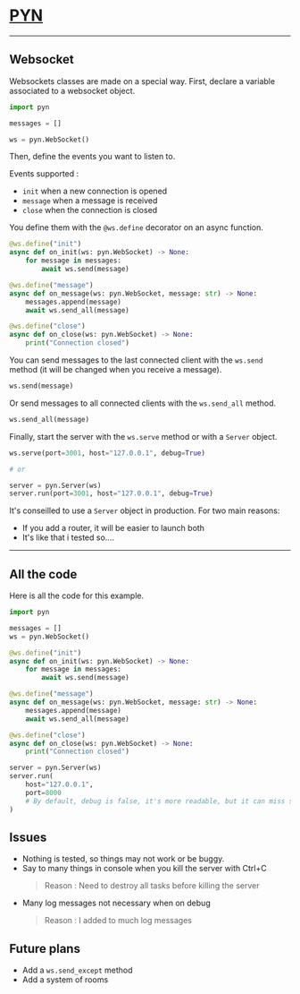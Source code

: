 # [PYN](../README.md)

----------

## Websocket

Websockets classes are made on a special way.
First, declare a variable associated to a websocket object.

```python
import pyn

messages = []

ws = pyn.WebSocket()
```

Then, define the events you want to listen to.

Events supported :
- `init` when a new connection is opened
- `message` when a message is received
- `close` when the connection is closed

You define them with the `@ws.define` decorator on an async function.

```python
@ws.define("init")
async def on_init(ws: pyn.WebSocket) -> None:
    for message in messages:
        await ws.send(message)

@ws.define("message")
async def on_message(ws: pyn.WebSocket, message: str) -> None:
    messages.append(message)
    await ws.send_all(message)

@ws.define("close")
async def on_close(ws: pyn.WebSocket) -> None:
    print("Connection closed")
```

You can send messages to the last connected client with the `ws.send` method (it will be changed when you receive a message).

```python
ws.send(message)
```

Or send messages to all connected clients with the `ws.send_all` method.

```python
ws.send_all(message)
```


Finally, start the server with the `ws.serve` method or with a `Server` object.

```python
ws.serve(port=3001, host="127.0.0.1", debug=True)

# or

server = pyn.Server(ws)
server.run(port=3001, host="127.0.0.1", debug=True)

```

It's conseilled to use a `Server` object in production. For two main reasons:
- If you add a router, it will be easier to launch both
- It's like that i tested so....

----------

## All the code

Here is all the code for this example.

```python
import pyn

messages = []
ws = pyn.WebSocket()

@ws.define("init")
async def on_init(ws: pyn.WebSocket) -> None:
    for message in messages:
        await ws.send(message)

@ws.define("message")
async def on_message(ws: pyn.WebSocket, message: str) -> None:
    messages.append(message)
    await ws.send_all(message)

@ws.define("close")
async def on_close(ws: pyn.WebSocket) -> None:
    print("Connection closed")

server = pyn.Server(ws)
server.run(
    host="127.0.0.1",
    port=8000
    # By default, debug is false, it's more readable, but it can miss some messages
)
```

## Issues

- Nothing is tested, so things may not work or be buggy.
- Say to many things in console when you kill the server with Ctrl+C
  > Reason : Need to destroy all tasks before killing the server
- Many log messages not necessary when on debug
  > Reason : I added to much log messages

## Future plans
- Add a `ws.send_except` method
- Add a system of rooms